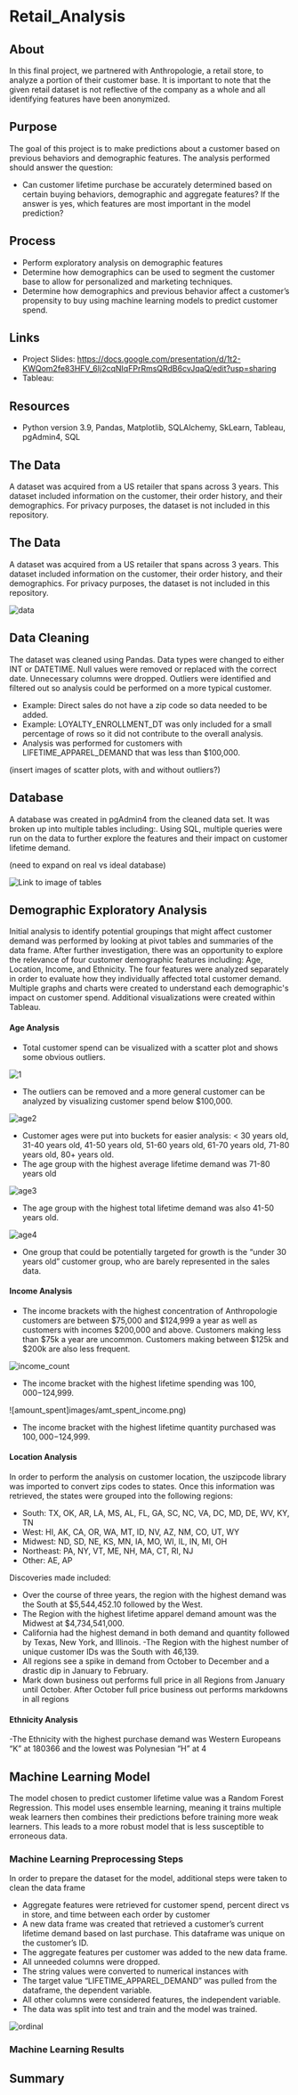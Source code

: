 # Retail_Analysis

## About

In this final project, we partnered with Anthropologie, a retail store, to analyze a portion of their customer base. It is important to note that the given retail dataset is not reflective of the company as a whole and all identifying features have been anonymized. 

## Purpose

The goal of this project is to make predictions about a customer based on previous behaviors and demographic  features. The analysis performed should answer the question:

* Can customer lifetime purchase be accurately determined based on certain buying behaviors, demographic and aggregate features? If the answer is yes, which features are most important in the model prediction? 

## Process

- Perform exploratory analysis on demographic features
- Determine how demographics can be used to segment the customer base to allow for personalized and marketing techniques. 
- Determine how demographics and previous behavior affect a customer’s propensity to buy using machine learning models to predict customer spend.

## Links

- Project Slides: https://docs.google.com/presentation/d/1t2-KWQom2fe83HFV_6Ij2cqNIqFPrRmsQRdB6cvJqaQ/edit?usp=sharing
- Tableau: 

## Resources

- Python version 3.9,  Pandas, Matplotlib, SQLAlchemy, SkLearn, Tableau, pgAdmin4, SQL

## The Data 

A dataset was acquired from a US retailer that spans across 3 years.  This dataset included information on the customer, their order history, and their demographics. For privacy purposes, the dataset is not included in this repository.

## The Data 

A dataset was acquired from a US retailer that spans across 3 years.  This dataset included information on the customer, their order history, and their demographics. For privacy purposes, the dataset is not included in this repository.

![data](images/data_dictionary.png)

## Data Cleaning

The dataset was cleaned using Pandas. Data types were changed to either INT or DATETIME. Null values were removed or replaced with the correct date. Unnecessary columns were dropped. Outliers were identified and filtered out so analysis could be performed on a more typical customer.

- Example:  Direct sales do not have a zip code so data needed to be added.
- Example:  LOYALTY_ENROLLMENT_DT was only included for a small percentage of rows so it did not contribute to the overall analysis.
- Analysis was performed for customers with LIFETIME_APPAREL_DEMAND that was less than $100,000.

(insert images of scatter plots, with and without outliers?)

## Database

A database was created in pgAdmin4 from the cleaned data set. It was broken up into multiple tables including:. Using SQL, multiple queries were run on the data to further explore the features and their impact on customer lifetime demand. 

(need to expand on real vs ideal database)

![Link to image of tables](Database/Images/ERD2.png)

## Demographic Exploratory Analysis

Initial analysis to identify potential groupings that might affect customer demand was performed by looking at pivot tables and summaries of the data frame. After further investigation, there was an opportunity to explore the relevance of four customer demographic features including: Age, Location, Income, and Ethnicity. The four features were analyzed separately in order to evaluate how they individually affected total customer demand. Multiple graphs and charts were created to understand each demographic's impact on customer spend. Additional visualizations were created within Tableau.

#### Age Analysis

- Total customer spend can be visualized with a scatter plot and shows some obvious outliers.

![1](images/age_images/total_demand_by_age_scatter.png) 

- The outliers can be removed and a more general customer can be analyzed by visualizing customer spend below $100,000.

![age2](images/age_images/total_demand_by_age_scatter_wo_outliers.png)

- Customer ages were put into buckets for easier analysis: < 30 years old, 31-40 years old, 41-50 years old, 51-60 years old, 61-70 years old, 71-80 years old, 80+ years old.
- The age group with the highest average lifetime demand was 71-80 years old

![age3](images/age_imgaes/avg_total_demand_by_age_pie.png)

- The age group with the highest total  lifetime demand was also 41-50 years old.

![age4](images/age_images/sum_total_demand_by_age_pie.png)

- One group that could be potentially targeted for growth is the “under 30 years old” customer group, who are barely represented in the sales data.

#### Income Analysis

- The income brackets with the highest concentration of Anthropologie customers are between $75,000 and $124,999 a year as well as customers with incomes $200,000 and above. Customers making less than $75k a year are uncommon. Customers making between $125k and $200k are also less frequent.

![income_count](images/inc_cust_count.png)

- The income bracket with the highest lifetime spending was $100,000-$124,999.

![amount_spent]images/amt_spent_income.png)

- The income bracket with the highest lifetime quantity purchased was $100,000-$124,999.

#### Location Analysis

In order to perform the analysis on customer location, the uszipcode library was imported to convert zips codes to states. Once this information was retrieved, the states were grouped into the following regions:
- South: TX, OK, AR, LA, MS, AL, FL, GA, SC, NC, VA, DC, MD, DE, WV, KY, TN
- West: HI, AK, CA, OR, WA, MT, ID, NV, AZ, NM, CO, UT, WY
- Midwest: ND, SD, NE, KS, MN, IA, MO, WI, IL, IN, MI, OH
- Northeast: PA, NY, VT, ME, NH, MA, CT, RI, NJ
- Other: AE, AP

Discoveries made included:
- Over the course of three years, the region with the highest demand was the South at $5,544,452.10 followed by the West.
- The Region with the highest lifetime apparel demand amount was the Midwest at $4,734,541,000. 
- California had the highest demand in both demand and quantity followed by Texas, New York, and Illinois.
-The Region with the highest number of unique customer IDs was the South with 46,139.
- All regions see a spike in demand from October to December and a drastic dip in January to February. 
- Mark down business out performs full price in all Regions from January until October. After October full price business out performs markdowns in all regions

#### Ethnicity Analysis

-The Ethnicity with the highest purchase demand was Western Europeans “K” at 180366 and the lowest was Polynesian “H” at 4

## Machine Learning Model
The model chosen to predict customer lifetime value was a Random Forest Regression. This model uses ensemble learning, meaning it trains multiple weak learners then combines their predictions before training more weak learners.  This leads to a more robust model that is less susceptible to erroneous data. 

### Machine Learning Preprocessing Steps

In order to prepare the dataset for the model, additional steps were taken to clean the data frame
- Aggregate features were retrieved for customer spend, percent direct vs in store, and time between each order by customer
- A new data frame was created that retrieved a customer’s current lifetime demand based on last purchase. This dataframe was unique on the customer’s ID.
- The aggregate features per customer was added to the new data frame.
- All unneeded columns were dropped.
- The string values were converted to numerical instances with 
- The target value “LIFETIME_APPAREL_DEMAND” was pulled from the dataframe, the dependent variable.
- All other columns were considered features, the independent variable.
- The data was split into test and train and the model was trained.

![ordinal](images/ordinal.png)

### Machine Learning Results


## Summary
